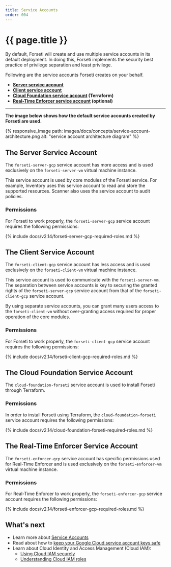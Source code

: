 ```yaml
---
title: Service Accounts
order: 004
---
```


# {{ page.title }}

By default, Forseti will create and use multiple service accounts in its
default deployment. In doing this, Forseti implements the security best
practice of privilege separation and least privilege.

Following are the service accounts Forseti creates on your behalf.

 * **[Server service account](#the-server-service-account)**
 * **[Client service account](#the-client-service-account)**
 * **[Cloud Foundation service account](#the-cloud-foundation-service-account) (Terraform)**
 * **[Real-Time Enforcer service account](#the-real-time-enforcer-service-account) (optional)**

---

**The image below shows how the default service accounts created
by Forseti are used.**

{% responsive_image path: images/docs/concepts/service-account-architecture.png alt: "service account architecture diagram" %}

## The Server Service Account

The `forseti-server-gcp` service account has more access and is used
exclusively on the `forseti-server-vm` virtual machine instance.

This service account is used by core modules of the Forseti service. For
example, Inventory uses this service account to read and store the
supported resources. Scanner also uses the service account to audit policies.

### Permissions

For Forseti to work properly, the `forseti-server-gcp` service account
requires the following permissions:

{% include docs/v2.14/forseti-server-gcp-required-roles.md %}

## The Client Service Account

The `forseti-client-gcp` service account has less access and is used
exclusively on the `forseti-client-vm` virtual machine instance.

This service account is used to communicate with the
`forseti-server-vm`. The separation between service accounts is key to
securing the granted rights of the `forseti-server-gcp` service account
from that of the `forseti-client-gcp` service account.

By using separate service accounts, you can grant many users access to the
`forseti-client-vm` without over-granting access required for proper operation
of the core modules.

### Permissions

For Forseti to work properly, the `forseti-client-gcp` service account
requires the following permissions:

{% include docs/v2.14/forseti-client-gcp-required-roles.md %}

## The Cloud Foundation Service Account

The `cloud-foundation-forseti` service account is used to install Forseti through Terraform.

### Permissions

In order to install Forseti using Terraform, the `cloud-foundation-forseti` service account
requires the following permissions:

{% include docs/v2.14/cloud-foundation-forseti-required-roles.md %}

## The Real-Time Enforcer Service Account

The `forseti-enforcer-gcp` service account has specific permissions used for Real-Time Enforcer 
and is used exclusively on the `forseti-enforcer-vm` virtual machine instance.

### Permissions

For Real-Time Enforcer to work properly, the `forseti-enforcer-gcp` service account
requires the following permissions:

{% include docs/v2.14/forseti-enforcer-gcp-required-roles.md %}

## What's next

 * Learn more about [Service Accounts](https://cloud.google.com/iam/docs/understanding-service-accounts)
 * Read about how to [keep your Google Cloud service account keys safe](https://cloudplatform.googleblog.com/2017/07/help-keep-your-Google-Cloud-service-account-keys-safe.html)
 * Learn about Cloud Identity and Access Management (Cloud IAM):
   * [Using Cloud IAM securely](https://cloud.google.com/iam/docs/using-iam-securely)
   * [Understanding Cloud IAM roles](https://cloud.google.com/iam/docs/understanding-roles)
